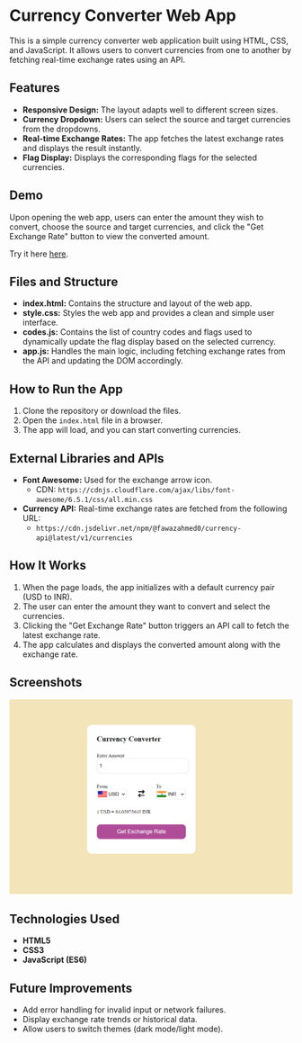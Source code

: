 # Currency Converter Web App

This is a simple currency converter web application built using HTML, CSS, and JavaScript. It allows users to convert currencies from one to another by fetching real-time exchange rates using an API.

## Features

- **Responsive Design:** The layout adapts well to different screen sizes.
- **Currency Dropdown:** Users can select the source and target currencies from the dropdowns.
- **Real-time Exchange Rates:** The app fetches the latest exchange rates and displays the result instantly.
- **Flag Display:** Displays the corresponding flags for the selected currencies.
  
## Demo

Upon opening the web app, users can enter the amount they wish to convert, choose the source and target currencies, and click the "Get Exchange Rate" button to view the converted amount.

Try it here  [here](https://currency-converter-by-varnik.netlify.app/).

## Files and Structure

- **index.html:** Contains the structure and layout of the web app.
- **style.css:** Styles the web app and provides a clean and simple user interface.
- **codes.js:** Contains the list of country codes and flags used to dynamically update the flag display based on the selected currency.
- **app.js:** Handles the main logic, including fetching exchange rates from the API and updating the DOM accordingly.

## How to Run the App

1. Clone the repository or download the files.
2. Open the `index.html` file in a browser.
3. The app will load, and you can start converting currencies.

## External Libraries and APIs

- **Font Awesome:** Used for the exchange arrow icon.
  - CDN: `https://cdnjs.cloudflare.com/ajax/libs/font-awesome/6.5.1/css/all.min.css`
- **Currency API:** Real-time exchange rates are fetched from the following URL:
  - `https://cdn.jsdelivr.net/npm/@fawazahmed0/currency-api@latest/v1/currencies`
  
## How It Works

1. When the page loads, the app initializes with a default currency pair (USD to INR).
2. The user can enter the amount they want to convert and select the currencies.
3. Clicking the "Get Exchange Rate" button triggers an API call to fetch the latest exchange rate.
4. The app calculates and displays the converted amount along with the exchange rate.

## Screenshots

<img src="screenshots/img-1.png">

## Technologies Used

- **HTML5**
- **CSS3**
- **JavaScript (ES6)**

## Future Improvements

- Add error handling for invalid input or network failures.
- Display exchange rate trends or historical data.
- Allow users to switch themes (dark mode/light mode).
